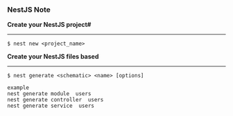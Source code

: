 ### NestJS Note


**Create your NestJS project#**
___

```
$ nest new <project_name>
```


**Create your NestJS files based**
___
```
$ nest generate <schematic> <name> [options]

example
nest generate module  users
nest generate controller  users
nest generate service  users
```
